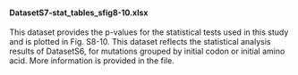 #### DatasetS7-stat_tables_sfig8-10.xlsx
This dataset provides the p-values for the statistical tests used in this study and is plotted in Fig. S8-10. This dataset reflects the statistical analysis results of DatasetS6, for mutations grouped by initial codon or initial amino acid. More information is provided in the file. 
